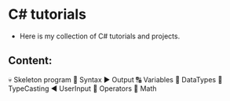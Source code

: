 # C# tutorials

* Here is my collection of C# tutorials and projects.

## Content:
💀 Skeleton program
📝 Syntax
▶️ Output
🔠 Variables
🔣 DataTypes
💱 TypeCasting
◀️ UserInput
🔣 Operators
🧮 Math
